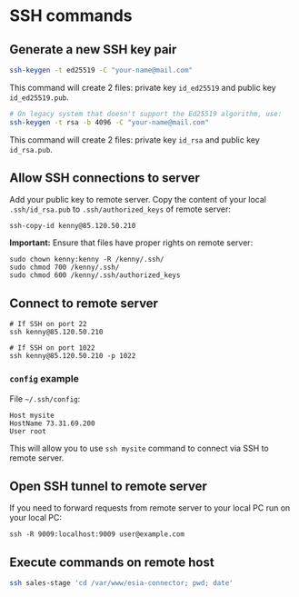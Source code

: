 # SSH commands

## Generate a new SSH key pair

```bash
ssh-keygen -t ed25519 -C "your-name@mail.com"
```

This command will create 2 files: private key `id_ed25519` and public key `id_ed25519.pub`.

```bash
# On legacy system that doesn't support the Ed25519 algorithm, use:
ssh-keygen -t rsa -b 4096 -C "your-name@mail.com"
```

This command will create 2 files: private key `id_rsa` and public key `id_rsa.pub`.

## Allow SSH connections to server

Add your public key to remote server. 
Copy the content of your local `.ssh/id_rsa.pub` to `.ssh/authorized_keys` of remote server:

```
ssh-copy-id kenny@85.120.50.210
```

**Important:** Ensure that files have proper rights on remote server:

```
sudo chown kenny:kenny -R /kenny/.ssh/
sudo chmod 700 /kenny/.ssh/
sudo chmod 600 /kenny/.ssh/authorized_keys
```

## Connect to remote server

```
# If SSH on port 22
ssh kenny@85.120.50.210

# If SSH on port 1022
ssh kenny@85.120.50.210 -p 1022
```

### `config` example

File `~/.ssh/config`:

```
Host mysite
HostName 73.31.69.200
User root
```

This will allow you to use `ssh mysite` command to connect via SSH to remote server.

## Open SSH tunnel to remote server

If you need to forward requests from remote server to your local PC run on your local PC:

```
ssh -R 9009:localhost:9009 user@example.com
```

## Execute commands on remote host

```bash
ssh sales-stage 'cd /var/www/esia-connector; pwd; date'
```
